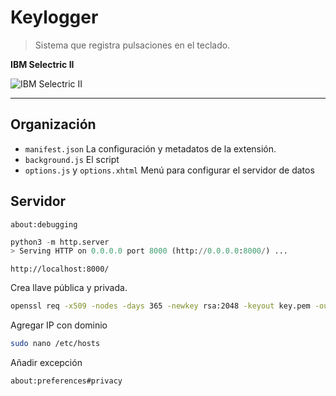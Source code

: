 # Keylogger

> Sistema que registra pulsaciones en el teclado.

**IBM Selectric II**

![IBM Selectric II](https://upload.wikimedia.org/wikipedia/commons/thumb/d/db/IBM_Selectric_I_%284%29.jpg/280px-IBM_Selectric_I_%284%29.jpg)


---

## Organización

- `manifest.json` La configuración y metadatos de la extensión.
- `background.js` El script
- `options.js` y `options.xhtml` Menú para configurar el servidor de datos

## Servidor

`about:debugging`

```py
python3 -m http.server
> Serving HTTP on 0.0.0.0 port 8000 (http://0.0.0.0:8000/) ...
```

`http://localhost:8000/`

Crea llave pública y privada.

```sh
openssl req -x509 -nodes -days 365 -newkey rsa:2048 -keyout key.pem -out cert.pem
```

Agregar IP con dominio

```sh
sudo nano /etc/hosts
```

Añadir excepción

`about:preferences#privacy`